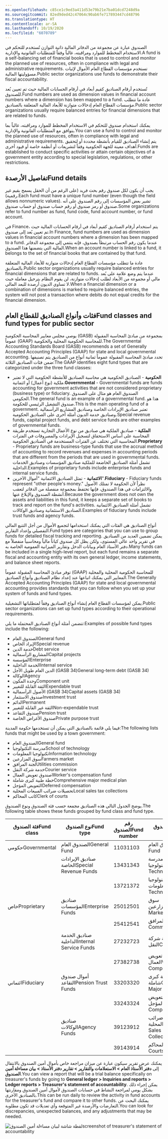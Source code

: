 ```yaml
---
ms.openlocfilehash: c85ce1c9ed3a411d53e79b21e7ba01dcd7248d9a
ms.sourcegitcommit: 82ed9ded42c47064c90ab6fe717893447cd48796
ms.translationtype: HT
ms.contentlocale: ar-SA
ms.lasthandoff: 10/19/2020
ms.locfileid: "6070789"
---
```

<span data-ttu-id="06355-101">الصندوق عبارة عن مجموعة من الدفاتر المالية ذاتية التوازن تُستخدم للتحكم في الاستخدام المخطط للموارد ومراقبته، غالباً وفقاً للمتطلبات القانونية والإدارية.</span><span class="sxs-lookup"><span data-stu-id="06355-101">A fund is a self-balancing set of financial books that is used to control and monitor the planned use of resources, often in compliance with legal and administrative requirements.</span></span> <span data-ttu-id="06355-102">تستخدم مؤسسات القطاع العام الأموال لإثبات مسؤوليتها المالية.</span><span class="sxs-lookup"><span data-stu-id="06355-102">Public sector organizations use funds to demonstrate their fiscal accountability.</span></span>

<span data-ttu-id="06355-103">تُستخدم أرقام الصناديق كقيم أبعاد في أرقام الحسابات المالية حيث تم تعيين بُعد للصندوق.</span><span class="sxs-lookup"><span data-stu-id="06355-103">Fund numbers are used as dimension values in financial account numbers where a dimension has been mapped to a fund.</span></span> <span data-ttu-id="06355-104">عادة ما تتطلب مؤسسات القطاع العام إدخالات متوازنة للأبعاد المالية المتعلقة بالصناديق.</span><span class="sxs-lookup"><span data-stu-id="06355-104">Public sector organizations usually require balanced entries for financial dimensions that are related to funds.</span></span>

<span data-ttu-id="06355-105">يمكنك استخدام صندوق للتحكم في الاستخدام المخطط للموارد ومراقبته، غالباً بما يتوافق مع المتطلبات القانونية والإدارية.</span><span class="sxs-lookup"><span data-stu-id="06355-105">You can use a fund to control and monitor the planned use of resources, often in compliance with legal and administrative requirements.</span></span> <span data-ttu-id="06355-106">يتم إنشاء الصناديق للقيام بأنشطة محددة أو لتحقيق أهداف معينة للجهة الحكومية وفقاً لتشريعات أو أنظمة خاصة أو قيود أخرى.</span><span class="sxs-lookup"><span data-stu-id="06355-106">Funds are established to conduct specific activities or attain certain objectives of a government entity according to special legislation, regulations, or other restrictions.</span></span>

## <a name="fund-details"></a><span data-ttu-id="06355-107">تفاصيل الأرصدة</span><span class="sxs-lookup"><span data-stu-id="06355-107">Fund details</span></span>

<span data-ttu-id="06355-108">يجب أن يكون لكل صندوق رقم بحث فريد (على الرغم من أن الحقل يسمح بقيم غير رقمية).</span><span class="sxs-lookup"><span data-stu-id="06355-108">Each fund must have a unique fund number (even though the field allows nonnumeric values).</span></span> <span data-ttu-id="06355-109">تشير بعض المؤسسات إلى رقم الصندوق على أنه صندوق أو رمز صندوق أو رقم حساب صندوق أو حساب صندوق.</span><span class="sxs-lookup"><span data-stu-id="06355-109">Some organizations refer to fund number as fund, fund code, fund account number, or fund account.</span></span>

<span data-ttu-id="06355-110">في Finance، يتم استخدام أرقام الصناديق كقيم أبعاد في أرقام الحسابات المالية حيث تم تعيين بُعد إلى صندوق.</span><span class="sxs-lookup"><span data-stu-id="06355-110">In Finance, fund numbers are used as dimension values in financial account numbers where a dimension has been mapped to a fund.</span></span>
<span data-ttu-id="06355-111">عندما يكون رقم الحساب مرتبطاً بصندوق، فإنه ينتمي إلى مجموعة الدفاتر المالية التي يتضمنها هذا الصندوق.</span><span class="sxs-lookup"><span data-stu-id="06355-111">When an account number is linked to a fund, it belongs to the set of financial books that are contained by that fund.</span></span>

<span data-ttu-id="06355-112">عادة ما تتطلب مؤسسات القطاع العام إدخالات متوازنة للأبعاد المالية المتعلقة بالصناديق.</span><span class="sxs-lookup"><span data-stu-id="06355-112">Public sector organizations usually require balanced entries for financial dimensions that are related to funds.</span></span> <span data-ttu-id="06355-113">عندما يتم وضع علامة على بُعد مالي أو مجموعة من الأبعاد لطلب إدخالات متوازنة، لن يقوم النظام بترحيل معاملة حيث لا تساوي الديون أرصدة للبعد المالي.</span><span class="sxs-lookup"><span data-stu-id="06355-113">When a financial dimension or a combination of dimensions is marked to require balanced entries, the system will not post a transaction where debits do not equal credits for the financial dimension.</span></span>

## <a name="fund-classes-and-fund-types-for-public-sector"></a><span data-ttu-id="06355-114">فئات وأنواع الصناديق للقطاع العام</span><span class="sxs-lookup"><span data-stu-id="06355-114">Fund classes and fund types for public sector</span></span>

<span data-ttu-id="06355-115">يوصي مجلس معايير المحاسبة الحكومية (GASB) بمجموعة من مبادئ المحاسبة المقبولة عموماً (GAAP) للمحاسبة الحكومية المحلية والحكومية.</span><span class="sxs-lookup"><span data-stu-id="06355-115">The Governmental Accounting Standards Board (GASB) recommends a set of Generally Accepted Accounting Principles (GAAP) for state and local governmental accounting.</span></span> <span data-ttu-id="06355-116">تحدد مبادئ المحاسبة المقبولة عموماً ثمانية أنواع من الصناديق يتم تصنيفها ضمن فئات الصناديق الثلاثة:</span><span class="sxs-lookup"><span data-stu-id="06355-116">The GAAP identifies eight fund types that are categorized under the three fund classes:</span></span>

-   <span data-ttu-id="06355-117">**الحكومية** - الصناديق الحكومية هي محاسبة الصناديق للأنشطة الحكومية التي لا تعتبر ملكية (نوع أعمال) أو ائتمانية.</span><span class="sxs-lookup"><span data-stu-id="06355-117">**Governmental** - Governmental funds are funds accounting for government activities that are not considered proprietary (business type) or fiduciary.</span></span> <span data-ttu-id="06355-118">الصندوق العام هو مثال على الصندوق الحكومي.</span><span class="sxs-lookup"><span data-stu-id="06355-118">The general fund is an example of a governmental fund.</span></span> <span data-ttu-id="06355-119">هذا هو صندوق التشغيل الرئيسي للحكومة.</span><span class="sxs-lookup"><span data-stu-id="06355-119">This is the main operating fund of a government.</span></span> <span data-ttu-id="06355-120">تعتبر صناديق الإيرادات الخاصة وصناديق المشاريع الرأسمالية وصناديق خدمة الديون أمثلة أخرى على الصناديق الحكومية.</span><span class="sxs-lookup"><span data-stu-id="06355-120">Special revenue funds, capital project funds, and debt service funds are other examples of governmental funds.</span></span>
-   <span data-ttu-id="06355-121">**الملكية** - صناديق الملكية هي صناديق من نوع الأعمال التجارية تستخدم طريقة المحاسبة على أساس الاستحقاق لتسجيل الإيرادات والمصروفات في الفترات المحاسبية التي تختلف عن الفترات المستخدمة في الصناديق الحكومية.</span><span class="sxs-lookup"><span data-stu-id="06355-121">**Proprietary** - Proprietary funds are business-type funds that use the accrual method of accounting to record revenues and expenses in accounting periods that are different from the periods that are used in governmental funds.</span></span> <span data-ttu-id="06355-122">تشمل أمثلة الصناديق الخاضعة للملكية صناديق المؤسسات وصناديق الخدمات الداخلية.</span><span class="sxs-lookup"><span data-stu-id="06355-122">Examples of proprietary funds include enterprise funds and internal service funds.</span></span>
-   <span data-ttu-id="06355-123">**الائتمانية** - تمثل الصناديق الائتمانية "أموال الآخرين".</span><span class="sxs-lookup"><span data-stu-id="06355-123">**Fiduciary** - Fiduciary funds represent "other people's money."</span></span> <span data-ttu-id="06355-124">نظراً لأن الحكومة لا تمتلك الأصول والالتزامات في هذا الصندوق، فإنها تحتفظ بمجموعة منفصلة من الدفاتر لتعقب أنشطة الصندوق والإبلاغ عنها.</span><span class="sxs-lookup"><span data-stu-id="06355-124">Because the government does not own the assets and liabilities in this fund, it keeps a separate set of books to track and report on the fund's activities.</span></span> <span data-ttu-id="06355-125">تشمل أمثلة الصناديق الائتمانية الصناديق الاستئمانية وصناديق الوكالات.</span><span class="sxs-lookup"><span data-stu-id="06355-125">Examples of fiduciary funds include trust funds and agency funds.</span></span>

<span data-ttu-id="06355-126">أنواع الصناديق هي الفئات التي يمكنك استخدامها لتجميع الأموال من أجل التتبع المالي التفصيلي وإعداد التقارير.</span><span class="sxs-lookup"><span data-stu-id="06355-126">Fund types are categories that you can use to group funds for detailed fiscal tracking and reporting.</span></span> <span data-ttu-id="06355-127">يمكن تضمين العديد من الصناديق في تقرير واحد عالي المستوى، ولكن يظل كل صندوق كياناً مالياً ومحاسبياً منفصلاً مع دفتر الأستاذ العام وبيانات الدخل وتقارير الميزانية العمومية الخاصة به.</span><span class="sxs-lookup"><span data-stu-id="06355-127">Many funds can be included in a single high-level report, but each fund remains a separate fiscal and accounting entity with its own general ledger, income statements, and balance sheet reports.</span></span>

<span data-ttu-id="06355-128">توفر مبادئ المحاسبة المقبولة عموماً (GAAP) للمحاسبة الحكومية المحلية والمحلية المعايير التي يمكنك اتباعها عند إعداد نظام الصناديق وأنواع الصناديق.</span><span class="sxs-lookup"><span data-stu-id="06355-128">The Generally Accepted Accounting Principles (GAAP) for state and local governmental accounting provides standards that you can follow when you set up your system of funds and fund types.</span></span>

<span data-ttu-id="06355-129">يمكن لمؤسسات القطاع العام إنشاء أنواع الصناديق وفقاً لمتطلباتها التشغيلية.</span><span class="sxs-lookup"><span data-stu-id="06355-129">Public sector organizations can set up fund types according to their operational requirements.</span></span>

<span data-ttu-id="06355-130">تتضمن أمثلة أنواع الصناديق المحتملة ما يلي:</span><span class="sxs-lookup"><span data-stu-id="06355-130">Examples of possible fund types include the following:</span></span>

-   <span data-ttu-id="06355-131">الصندوق العام</span><span class="sxs-lookup"><span data-stu-id="06355-131">General fund</span></span>
-   <span data-ttu-id="06355-132">الإيراد الخاص</span><span class="sxs-lookup"><span data-stu-id="06355-132">Special revenue</span></span>
-   <span data-ttu-id="06355-133">خدمة الدين</span><span class="sxs-lookup"><span data-stu-id="06355-133">Debt service</span></span>
-   <span data-ttu-id="06355-134">المشاريع الرأسمالية</span><span class="sxs-lookup"><span data-stu-id="06355-134">Capital projects</span></span>
-   <span data-ttu-id="06355-135">المؤسسة</span><span class="sxs-lookup"><span data-stu-id="06355-135">Enterprise</span></span>
-   <span data-ttu-id="06355-136">الخدمة الداخلية</span><span class="sxs-lookup"><span data-stu-id="06355-136">Internal service</span></span>
-   <span data-ttu-id="06355-137">الدين العام طويل الأجل (GASB 34)</span><span class="sxs-lookup"><span data-stu-id="06355-137">General long-term debt (GASB 34)</span></span>
-   <span data-ttu-id="06355-138">الوكالة</span><span class="sxs-lookup"><span data-stu-id="06355-138">Agency</span></span>
-   <span data-ttu-id="06355-139">وحدة المكون</span><span class="sxs-lookup"><span data-stu-id="06355-139">Component unit</span></span>
-   <span data-ttu-id="06355-140">الثقة القابلة للتغيير</span><span class="sxs-lookup"><span data-stu-id="06355-140">Expendable trust</span></span>
-   <span data-ttu-id="06355-141">الأصول الرأسمالية (GASB 34)</span><span class="sxs-lookup"><span data-stu-id="06355-141">Capital assets (GASB 34)</span></span>
-   <span data-ttu-id="06355-142">صندوق الاستثمار</span><span class="sxs-lookup"><span data-stu-id="06355-142">Investment trust</span></span>
-   <span data-ttu-id="06355-143">الدائم</span><span class="sxs-lookup"><span data-stu-id="06355-143">Permanent</span></span>
-   <span data-ttu-id="06355-144">الثقة غير القابلة للتغيير</span><span class="sxs-lookup"><span data-stu-id="06355-144">Non-expendable trust</span></span>
-   <span data-ttu-id="06355-145">صندوق التقاعد</span><span class="sxs-lookup"><span data-stu-id="06355-145">Pension trust</span></span>
-   <span data-ttu-id="06355-146">صندوق الأغراض الخاصة</span><span class="sxs-lookup"><span data-stu-id="06355-146">Private purpose trust</span></span>

<span data-ttu-id="06355-147">فيما يلي قائمة بالصناديق التي يمكن أن تستخدمها حكومة المدينة:</span><span class="sxs-lookup"><span data-stu-id="06355-147">The following lists funds that might be used by a town government:</span></span>

-   <span data-ttu-id="06355-148">الصندوق العام</span><span class="sxs-lookup"><span data-stu-id="06355-148">General fund</span></span>
-   <span data-ttu-id="06355-149">مدرسة التكنولوجيا</span><span class="sxs-lookup"><span data-stu-id="06355-149">School of technology</span></span>
-   <span data-ttu-id="06355-150">تكنولوجيا المعلومات</span><span class="sxs-lookup"><span data-stu-id="06355-150">Information technology</span></span>
-   <span data-ttu-id="06355-151">سوق المزارعين</span><span class="sxs-lookup"><span data-stu-id="06355-151">Farmers market</span></span>
-   <span data-ttu-id="06355-152">لجنة المرافق</span><span class="sxs-lookup"><span data-stu-id="06355-152">Utilities commission</span></span>
-   <span data-ttu-id="06355-153">خدمة شركة النقل</span><span class="sxs-lookup"><span data-stu-id="06355-153">Courier service</span></span>
-   <span data-ttu-id="06355-154">صندوق تعويض العمال</span><span class="sxs-lookup"><span data-stu-id="06355-154">Worker's compensation fund</span></span>
-   <span data-ttu-id="06355-155">خطة طبية كبرى شاملة</span><span class="sxs-lookup"><span data-stu-id="06355-155">Comprehensive major medical plan</span></span>
-   <span data-ttu-id="06355-156">التعويض المؤجل</span><span class="sxs-lookup"><span data-stu-id="06355-156">Deferred compensation</span></span>
-   <span data-ttu-id="06355-157">تحصيلات ضرائب المبيعات المحلية</span><span class="sxs-lookup"><span data-stu-id="06355-157">Local sales tax collections</span></span>
-   <span data-ttu-id="06355-158">كاتب المحاكم</span><span class="sxs-lookup"><span data-stu-id="06355-158">Clerk of courts</span></span>

<span data-ttu-id="06355-159">يوضح الجدول التالي هذه الصناديق مجمعة حسب فئة الصندوق ونوع الصندوق.</span><span class="sxs-lookup"><span data-stu-id="06355-159">The following table shows these funds grouped by fund class and fund type.</span></span>

| <span data-ttu-id="06355-160">فئة الصندوق</span><span class="sxs-lookup"><span data-stu-id="06355-160">Fund class</span></span> | <span data-ttu-id="06355-161">**نوع الصندوق**</span><span class="sxs-lookup"><span data-stu-id="06355-161">**Fund type**</span></span> |  <span data-ttu-id="06355-162">**رقم الصندوق**</span><span class="sxs-lookup"><span data-stu-id="06355-162">**Fund number**</span></span> | <span data-ttu-id="06355-163">**اسم الصندوق**</span><span class="sxs-lookup"><span data-stu-id="06355-163">**Fund name**</span></span> |
 | ------------- | ------------- | ------------- | ------------- |
 | <span data-ttu-id="06355-164">حكومي</span><span class="sxs-lookup"><span data-stu-id="06355-164">Governmental</span></span>  | <span data-ttu-id="06355-165">الصندوق العام</span><span class="sxs-lookup"><span data-stu-id="06355-165">General Fund</span></span>  |  <span data-ttu-id="06355-166">1103</span><span class="sxs-lookup"><span data-stu-id="06355-166">1103</span></span> | <span data-ttu-id="06355-167">الصندوق العام</span><span class="sxs-lookup"><span data-stu-id="06355-167">General Fund</span></span> |
 |  | <span data-ttu-id="06355-168">صناديق الإيرادات الخاصة</span><span class="sxs-lookup"><span data-stu-id="06355-168">Special Revenue Funds</span></span> | <span data-ttu-id="06355-169">1343</span><span class="sxs-lookup"><span data-stu-id="06355-169">1343</span></span>  | <span data-ttu-id="06355-170">مدرسة التكنولوجيا</span><span class="sxs-lookup"><span data-stu-id="06355-170">School of Technology</span></span> |
|  |  | <span data-ttu-id="06355-171">1372</span><span class="sxs-lookup"><span data-stu-id="06355-171">1372</span></span>  | <span data-ttu-id="06355-172">تكنولوجيا المعلومات</span><span class="sxs-lookup"><span data-stu-id="06355-172">Information Technology</span></span> |
 | <span data-ttu-id="06355-173">خاص</span><span class="sxs-lookup"><span data-stu-id="06355-173">Proprietary</span></span> | <span data-ttu-id="06355-174">صناديق المؤسسات</span><span class="sxs-lookup"><span data-stu-id="06355-174">Enterprise Funds</span></span>  | <span data-ttu-id="06355-175">2501</span><span class="sxs-lookup"><span data-stu-id="06355-175">2501</span></span>  | <span data-ttu-id="06355-176">سوق المزارعين</span><span class="sxs-lookup"><span data-stu-id="06355-176">Farmers Market</span></span> |
 |  |  | <span data-ttu-id="06355-177">2541</span><span class="sxs-lookup"><span data-stu-id="06355-177">2541</span></span>  | <span data-ttu-id="06355-178">لجنة المرافق</span><span class="sxs-lookup"><span data-stu-id="06355-178">Utilities Commission</span></span> |
|   | <span data-ttu-id="06355-179">صناديق الخدمة الداخلية</span><span class="sxs-lookup"><span data-stu-id="06355-179">Internal Service Funds</span></span>  |  <span data-ttu-id="06355-180">2723</span><span class="sxs-lookup"><span data-stu-id="06355-180">2723</span></span> | <span data-ttu-id="06355-181">خدمة شركة النقل</span><span class="sxs-lookup"><span data-stu-id="06355-181">Courier Service</span></span> |
|   |   |  <span data-ttu-id="06355-182">2738</span><span class="sxs-lookup"><span data-stu-id="06355-182">2738</span></span>  | <span data-ttu-id="06355-183">صندوق تعويض العمال</span><span class="sxs-lookup"><span data-stu-id="06355-183">Worker's Compensation Fund</span></span> |
| <span data-ttu-id="06355-184">ائتماني</span><span class="sxs-lookup"><span data-stu-id="06355-184">Fiduciary</span></span> | <span data-ttu-id="06355-185">أموال صندوق التقاعد</span><span class="sxs-lookup"><span data-stu-id="06355-185">Pension Trust Funds</span></span>  |  <span data-ttu-id="06355-186">3320</span><span class="sxs-lookup"><span data-stu-id="06355-186">3320</span></span>  |  <span data-ttu-id="06355-187">خطة طبية كبرى شاملة</span><span class="sxs-lookup"><span data-stu-id="06355-187">Comprehensive Major Medical Plan</span></span> |
|   |   |  <span data-ttu-id="06355-188">3324</span><span class="sxs-lookup"><span data-stu-id="06355-188">3324</span></span>  | <span data-ttu-id="06355-189">التعويض المؤجل</span><span class="sxs-lookup"><span data-stu-id="06355-189">Deferred Compensation</span></span> |
|  | <span data-ttu-id="06355-190">صناديق الوكالات</span><span class="sxs-lookup"><span data-stu-id="06355-190">Agency Funds</span></span>  |  <span data-ttu-id="06355-191">3912</span><span class="sxs-lookup"><span data-stu-id="06355-191">3912</span></span>  | <span data-ttu-id="06355-192">تحصيلات ضرائب المبيعات المحلية</span><span class="sxs-lookup"><span data-stu-id="06355-192">Local Sales Tax Collections</span></span> |
|   |  |  <span data-ttu-id="06355-193">3914</span><span class="sxs-lookup"><span data-stu-id="06355-193">3914</span></span>  | <span data-ttu-id="06355-194">كاتب المحاكم</span><span class="sxs-lookup"><span data-stu-id="06355-194">Clerk of Courts</span></span> |

<span data-ttu-id="06355-195">يمكنك عرض تقرير سيكون عبارة عن ميزان مراجعة خاص بأموال أمين الصندوق بالانتقال إلى **دفتر الأستاذ العام > الاستعلامات والتقارير > تقارير دفتر الأستاذ > بيان مساءلة أمين الصندوق**.</span><span class="sxs-lookup"><span data-stu-id="06355-195">You can view a report that will be a trial balance specifically on treasurer's funds by going to **General ledger > Inquiries and reports > Ledger reports > Treasurer's statement of accountability**.</span></span> <span data-ttu-id="06355-196">يمكن إجراء ذلك بشكل يومي لمراجعة النشاط في حسابات الصندوق لأموال أمين الصندوق ومقارنتها بالصناديق الأخرى.</span><span class="sxs-lookup"><span data-stu-id="06355-196">This can be run daily to review the activity in fund accounts for the treasurer's fund and compare it to other funds.</span></span> <span data-ttu-id="06355-197">يمكنك البحث عن التعارضات والأرصدة غير المتوقعة وأي تعديلات قد تكون مطلوبة.</span><span class="sxs-lookup"><span data-stu-id="06355-197">You can look for discrepancies, unexpected balances, and any adjustments that may be needed.</span></span>  


![ <span data-ttu-id="06355-198">لقطة شاشة لبيان مساءلة أمين الصندوق</span><span class="sxs-lookup"><span data-stu-id="06355-198">screenshot of treasurer's statement of accountability</span></span>](../media/treasurers-statement-of-accountability-ss.png)